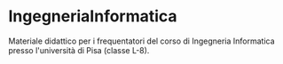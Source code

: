 # IngegneriaInformatica
Materiale didattico per i frequentatori del corso di Ingegneria Informatica presso l'università di Pisa (classe L-8).
